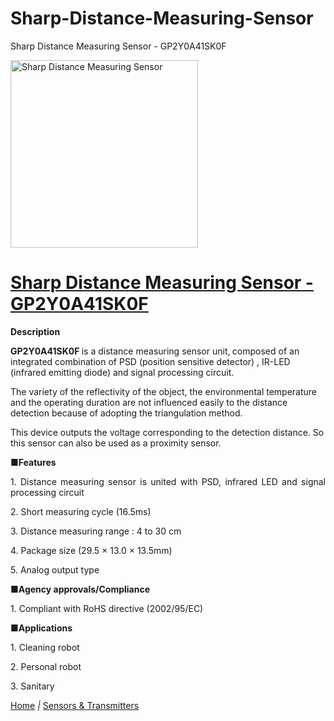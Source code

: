 # Sharp-Distance-Measuring-Sensor
Sharp Distance Measuring Sensor - GP2Y0A41SK0F
 <div><a title="" rel="undefined"><img title="" src="http://www.isweek.com/Thumbs/300/0160722/5791c10a99d14.jpg" data-src="/Uploads/20160722/5791c10a99d14.jpg" alt="Sharp Distance Measuring Sensor " height="300" width="300" /></a>
    <div></div>
  </div>
  <div></div>
</div>
<h1><a href="http://www.isweek.com/product/sharp-distance-measuring-sensor-gp2y0a41sk0f_1952.html">Sharp Distance Measuring Sensor  - GP2Y0A41SK0F</a></h1>
<p><strong>Description</strong></p>
<p> <strong>GP2Y0A41SK0F </strong>is a distance measuring sensor unit,<strong> </strong>composed   of an integrated combination of PSD (position sensitive detector) ,   IR-LED (infrared emitting diode) and signal processing circuit.</p>
<p> The variety of the reflectivity of the object, the environmental   temperature and the operating duration are not influenced easily to the   distance detection because of adopting the triangulation method.</p>
<p> This device outputs the voltage corresponding to the detection distance. So this sensor can also be used as a proximity sensor. </p>
<p> ■<strong>Features</strong></p>
<p align="justify"> 1. Distance measuring sensor is united with PSD, infrared LED and signal processing circuit </p>
<p align="justify"> 2. Short measuring cycle (16.5ms) </p>
<p align="justify"> 3. Distance measuring range : 4 to 30 cm</p>
<p align="justify"> 4. Package size (29.5 × 13.0 × 13.5mm)</p>
<p align="justify"> 5. Analog output type</p>
<p> ■<strong>Agency approvals/Compliance</strong></p>
<p> 1. Compliant with RoHS directive (2002/95/EC)</p>
<p> ■<strong>Applications</strong></p>
<p align="justify"> 1. Cleaning robot   </p>
<p align="justify"> 2. Personal robot</p>
<p align="justify"> 3. Sanitary </p>
<div><a href="http://www.isweek.com/">Home</a> <em>|</em> <a href="http://www.isweek.com/wholesale/sensors-transmitters_11">Sensors &amp; Transmitters</a></div>
